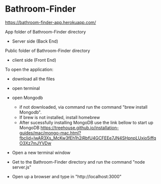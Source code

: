 # Bathroom-Finder
https://bathroom-finder-app.herokuapp.com/

App folder of Bathroom-Finder directory
 - Server side (Back End)
 
 Public folder of Bathroom-Finder directory
 - client side (Front End)
 
 To open the application:
 
 - download all the files
 - open terminal 
 - open Mongodb 
     - if not downloaded, via command run the command "brew install Mongodb".
     - If brew is not installed, install homebrew
     - After sucessfully installing MongoDB use the link bellow to start up MongoDB
     https://treehouse.github.io/installation-guides/mac/mongo-mac.html?fbclid=IwAR3Xs_McKw3fEh1h2iRbfU4GCFEEe7JN4SHpnpLUxjo5iffqO3Xz7mJYVDw 
     
 - Open a new terminal window 
 - Get to the Bathroom-Finder directory and run the command "node server.js"
 - Open up a browser and type in "http://localhost:3000"

